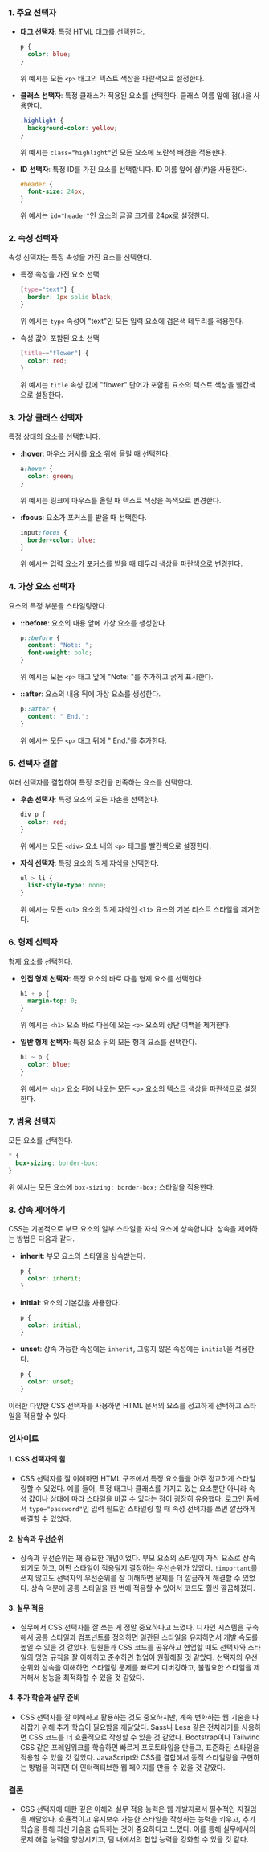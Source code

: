 ### 1. 주요 선택자

- **태그 선택자**: 특정 HTML 태그를 선택한다.

  ```css
  p {
    color: blue;
  }
  ```

  위 예시는 모든 `<p>` 태그의 텍스트 색상을 파란색으로 설정한다.

- **클래스 선택자**: 특정 클래스가 적용된 요소를 선택한다. 클래스 이름 앞에 점(.)을 사용한다.

  ```css
  .highlight {
    background-color: yellow;
  }
  ```

  위 예시는 `class="highlight"`인 모든 요소에 노란색 배경을 적용한다.

- **ID 선택자**: 특정 ID를 가진 요소를 선택합니다. ID 이름 앞에 샵(#)을 사용한다.
  ```css
  #header {
    font-size: 24px;
  }
  ```
  위 예시는 `id="header"`인 요소의 글꼴 크기를 24px로 설정한다.

### 2. 속성 선택자

속성 선택자는 특정 속성을 가진 요소를 선택한다.

- 특정 속성을 가진 요소 선택

  ```css
  [type="text"] {
    border: 1px solid black;
  }
  ```

  위 예시는 `type` 속성이 "text"인 모든 입력 요소에 검은색 테두리를 적용한다.

- 속성 값이 포함된 요소 선택
  ```css
  [title~="flower"] {
    color: red;
  }
  ```
  위 예시는 `title` 속성 값에 "flower" 단어가 포함된 요소의 텍스트 색상을 빨간색으로 설정한다.

### 3. 가상 클래스 선택자

특정 상태의 요소를 선택합니다.

- **:hover**: 마우스 커서를 요소 위에 올릴 때 선택한다.

  ```css
  a:hover {
    color: green;
  }
  ```

  위 예시는 링크에 마우스를 올릴 때 텍스트 색상을 녹색으로 변경한다.

- **:focus**: 요소가 포커스를 받을 때 선택한다.
  ```css
  input:focus {
    border-color: blue;
  }
  ```
  위 예시는 입력 요소가 포커스를 받을 때 테두리 색상을 파란색으로 변경한다.

### 4. 가상 요소 선택자

요소의 특정 부분을 스타일링한다.

- **::before**: 요소의 내용 앞에 가상 요소를 생성한다.

  ```css
  p::before {
    content: "Note: ";
    font-weight: bold;
  }
  ```

  위 예시는 모든 `<p>` 태그 앞에 "Note: "를 추가하고 굵게 표시한다.

- **::after**: 요소의 내용 뒤에 가상 요소를 생성한다.
  ```css
  p::after {
    content: " End.";
  }
  ```
  위 예시는 모든 `<p>` 태그 뒤에 " End."를 추가한다.

### 5. 선택자 결합

여러 선택자를 결합하여 특정 조건을 만족하는 요소를 선택한다.

- **후손 선택자**: 특정 요소의 모든 자손을 선택한다.

  ```css
  div p {
    color: red;
  }
  ```

  위 예시는 모든 `<div>` 요소 내의 `<p>` 태그를 빨간색으로 설정한다.

- **자식 선택자**: 특정 요소의 직계 자식을 선택한다.
  ```css
  ul > li {
    list-style-type: none;
  }
  ```
  위 예시는 모든 `<ul>` 요소의 직계 자식인 `<li>` 요소의 기본 리스트 스타일을 제거한다.

### 6. 형제 선택자

형제 요소를 선택한다.

- **인접 형제 선택자**: 특정 요소의 바로 다음 형제 요소를 선택한다.

  ```css
  h1 + p {
    margin-top: 0;
  }
  ```

  위 예시는 `<h1>` 요소 바로 다음에 오는 `<p>` 요소의 상단 여백을 제거한다.

- **일반 형제 선택자**: 특정 요소 뒤의 모든 형제 요소를 선택한다.
  ```css
  h1 ~ p {
    color: blue;
  }
  ```
  위 예시는 `<h1>` 요소 뒤에 나오는 모든 `<p>` 요소의 텍스트 색상을 파란색으로 설정한다.

### 7. 범용 선택자

모든 요소를 선택한다.

```css
* {
  box-sizing: border-box;
}
```

위 예시는 모든 요소에 `box-sizing: border-box;` 스타일을 적용한다.

### 8. 상속 제어하기

CSS는 기본적으로 부모 요소의 일부 스타일을 자식 요소에 상속합니다. 상속을 제어하는 방법은 다음과 같다.

- **inherit**: 부모 요소의 스타일을 상속받는다.

  ```css
  p {
    color: inherit;
  }
  ```

- **initial**: 요소의 기본값을 사용한다.

  ```css
  p {
    color: initial;
  }
  ```

- **unset**: 상속 가능한 속성에는 `inherit`, 그렇지 않은 속성에는 `initial`을 적용한다.
  ```css
  p {
    color: unset;
  }
  ```

이러한 다양한 CSS 선택자를 사용하면 HTML 문서의 요소를 정교하게 선택하고 스타일을 적용할 수 있다.

### 인사이트

#### 1. CSS 선택자의 힘

- CSS 선택자를 잘 이해하면 HTML 구조에서 특정 요소들을 아주 정교하게 스타일링할 수 있었다. 예를 들어, 특정 태그나 클래스를 가지고 있는 요소뿐만 아니라 속성 값이나 상태에 따라 스타일을 바꿀 수 있다는 점이 굉장히 유용했다. 로그인 폼에서 `type="password"`인 입력 필드만 스타일링 할 때 속성 선택자를 쓰면 깔끔하게 해결할 수 있었다.

#### 2. 상속과 우선순위

- 상속과 우선순위는 꽤 중요한 개념이었다. 부모 요소의 스타일이 자식 요소로 상속되기도 하고, 어떤 스타일이 적용될지 결정하는 우선순위가 있었다. `!important`를 쓰지 않고도 선택자의 우선순위를 잘 이해하면 문제를 더 깔끔하게 해결할 수 있었다. 상속 덕분에 공통 스타일을 한 번에 적용할 수 있어서 코드도 훨씬 깔끔해졌다.

#### 3. 실무 적용

- 실무에서 CSS 선택자를 잘 쓰는 게 정말 중요하다고 느꼈다. 디자인 시스템을 구축해서 공통 스타일과 컴포넌트를 정의하면 일관된 스타일을 유지하면서 개발 속도를 높일 수 있을 것 같았다. 팀원들과 CSS 코드를 공유하고 협업할 때도 선택자와 스타일의 명명 규칙을 잘 이해하고 준수하면 협업이 원활해질 것 같았다. 선택자의 우선순위와 상속을 이해하면 스타일링 문제를 빠르게 디버깅하고, 불필요한 스타일을 제거해서 성능을 최적화할 수 있을 것 같았다.

#### 4. 추가 학습과 실무 준비

- CSS 선택자를 잘 이해하고 활용하는 것도 중요하지만, 계속 변화하는 웹 기술을 따라잡기 위해 추가 학습이 필요함을 깨달았다. Sass나 Less 같은 전처리기를 사용하면 CSS 코드를 더 효율적으로 작성할 수 있을 것 같았다. Bootstrap이나 Tailwind CSS 같은 프레임워크를 학습하면 빠르게 프로토타입을 만들고, 표준화된 스타일을 적용할 수 있을 것 같았다. JavaScript와 CSS를 결합해서 동적 스타일링을 구현하는 방법을 익히면 더 인터랙티브한 웹 페이지를 만들 수 있을 것 같았다.

### 결론

- CSS 선택자에 대한 깊은 이해와 실무 적용 능력은 웹 개발자로서 필수적인 자질임을 깨달았다. 효율적이고 유지보수 가능한 스타일을 작성하는 능력을 키우고, 추가 학습을 통해 최신 기술을 습득하는 것이 중요하다고 느꼈다. 이를 통해 실무에서의 문제 해결 능력을 향상시키고, 팀 내에서의 협업 능력을 강화할 수 있을 것 같다.
